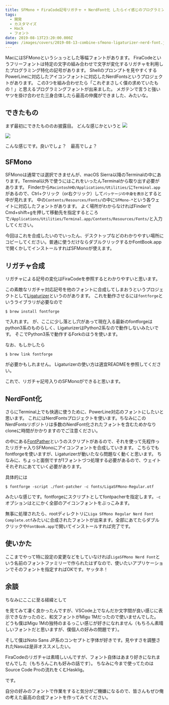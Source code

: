 ```yaml
---
title: SFMono + FiraCode記号リガチャ + NerdFont化 したらイイ感じのプログラミングフォントが爆誕した
tags:
  - 開発
  - カスタマイズ
  - Hack
  - フォント
date: 2019-08-13T23:20:00.000Z
image: /images/covers/2019-08-13-combine-sfmono-ligaturizer-nerd-font.jpg
---
```

MacにはSFMonoというシュっとした等幅フォントがあります。
FiraCodeというフリーフォントは特定の文字の組み合わせで文字が変化するリガチャを利用したプログラミング特化の記号があります。
Shellのプロンプトを見やすくするPowerLineに対応したアイコンフォントに対応したNerdFontsというプロジェクトがあります。
この3つを組み合わせたら「これぞまさしく僕の求めていたもの！」と思えるプログラミングフォントが出来ました。
メガテンで言うと強いヤツを掛け合わせた三身合体したら最高の仲魔ができました、みたいな。

## できたもの
まず最初にできたもののお披露目。
どんな感じかというと
![](https://lh3.googleusercontent.com/szlLnoEn24-Q0auSfzB5MY4bnmENbq5HOO7Mo3oF2xfU-rs-TsB3tl568r17Z_GW1YsUoW2kj15D8adyExTnQcYPvco4Zy_MUPLXsiqTCJ6sjnCJCXVY7HPK7FVcWhBGM6EztFVfcfecZ37gkYvqYxnHWGjA2PDgSgFoDqHmuRRlRgTgryWMTxRlqIwcjUTOmkrwlHpGCoBCgkcLePgDn0ZkV02pnSeqNs6JWL0xI7yh-y0Oz_PIgErEmrS4oGT4EB48KDiGsisBueEHb4t2wnp1yNZZwJ7vqQ6yRRJp23helQazPtgfBDXjf9W676K7buKb_FxpVUbqR4oGwIaE8SAcM6Z_F2pitQRdW7IzhlM2-4QVAqT_2mBqlnjNAHlSqtLOIK0qli47SQLvpA1MPObvwuSSMLhrbzRk8lk9ZBL-RlRYqBu-S_p_LfNaa2rVk3qsxRS4cch2ipP0bDQyyn7kvcfetEs60_7BTDrGnmTBJNoDUjFkhF-jlCNBHP3bgsl0qMryVtIKbZtpZg14Ec9v9_xkR_vswJQpm_Yz9CAohRCECSlw2y7kJ1dlHyKGy55VVlm9kGGlMGJJM9cWNGE2hfFuCk985HyXiYdMtVRuw9qixe5D1oSBQTyz8_FJG8gKQcKqz-lmUs0O7PHkmwKgX7EQvp0w5lxjvd9JXQvZ8o-jdCnGTA2v6MVLUyQyx6uO48CUeW1H-NcBaqVCHO1K=w1128-h396-no)

![](https://lh3.googleusercontent.com/CD6HSubSAi_H2DyhYivoApykH087en5NlE-fA9TrC3KZZZYWHOYX1ORKjhHgev50w1FSb1pa_kSJ5s-T3T2q8QkgN3H_mkiRfoeFr8KKaw7yH5LEi53ZQ3IwC0Yqd2bKywN2MS_Ucxk3k08I-e0vV_yVZrwB98XDs3XJx9oKAprnriLxalDstgRhm3-jQ2b8O75IK-XSH9KL1jSYgxTwnfmrJTIXuIZPJuPLwmxCROWW2pj5mV1TQoV6q5IU0srbIZ7sV0rMjeXHY47_YZO-5DTOMesm0nz2aq428rZZOEfx0UIZa5Dl2DrVhYqdaH5cXK_WLHzDd5Cu9fXxnqZicuRAQFagJ5wOiTQc8QaOakiIDiBLfE1ZWnCov8DQNIRBYY_LGnU7Mn-HoBkTFaY64kMVuhX6T4l9RtFKduEvn_KzrVIgFGich4iKjVYZAb3jpA4LWTFJ3CQeYIwSSaUVic_afhUnJPqCZFSg6g5ExwFylTHst9fgMtVSxx1L_0R8j26RWXx2EdnIT445QoVMiqyEV3a-rfUSBvw3VsH1lRlthkAfMbq6DwD57TPzE1ddgPqh0wpw3yJCZ2BeW32NjayyvshL5MwKCh6P8MJS00u2dq2hHlOff2KiPR3fKKfAznht_VwW31Mgxd_8VRcPAru9v1UXxF44lNZ1ZCWAfqgr7le1eVkTAlSzMpdJMkX6yhiSo6aVjCjAeRzbAG1THiHS=w1272-h672-no)

こんな感じです。良いでしょ？　最高でしょ？

## SFMono
SFMonoは通常では選択できませんが、macOS Sierra以降のTerminalの中にあります。Terminal以外で使うにはこれをいったんTerminalから取り出す必要があります。
Finderから`MacintoshHD/Applications/Utilities/`に`Terminal.app`があるので、Ctrl+クリック（or右クリック）して`パッケージの中身を表示`とすると中が見れます。
中の`Contents/Resources/Fonts/`の中に`SFMono-*`という各ウェイトに対応したフォントがあります。
よく場所がわからなければFinderで<key>Cmd</key>+<key>shift</key>+<key>g</key>を押して移動先を指定するところで`/Applications/Utilities/Terminal.app/Contents/Resources/Fonts/`と入力してください。

今回はこれを合成したいのでいったん、デスクトップなどのわかりやすい場所にコピーしてください。普通に使うだけならダブルクリックするかFontBook.appで開くかしてインストールすればSFMonoが使えます。

## リガチャ合成
リガチャによる記号の変化はFiraCodeを参照するとわかりやすいと思います。

<LinkCard url="https://github.com/tonsky/FiraCode" site-name="GitHub" title="tonsky/FiraCode" description="Monospaced font with programming ligatures. Contribute to tonsky/FiraCode development by creating an account on GitHub." image-url="https://avatars2.githubusercontent.com/u/285292?s=400&v=4" />

この素敵なリガチャ対応記号を他のフォントに合成してしまおうというプロジェクトとして[Ligaturizer](https://github.com/ToxicFrog/Ligaturizer)というのがあります。
これを動作させるには`fontforge`というライブラリが必要なので
```
$ brew install fontforge
```
で入れます。
が、ここに少し落とし穴があって現在入る最新のfontforgeはpython3系のものらしく、LigaturizerはPython2系なので動作しないみたいです。
そこでPython3系で動作するForkのほうを使います。

<LinkCard url="https://github.com/rojiani/Ligaturizer-2.0" site-name="GitHub" title="rojiani/Ligaturizer-2.0" description="Add ligatures to any coding font! Contribute to rojiani/Ligaturizer-2.0 development by creating an account on GitHub." image-url="https://avatars0.githubusercontent.com/u/2679686?s=400&v=4" />

なお、もしかしたら
```
$ brew link fontforge
```
が必要かもしれません。
Ligaturizerの使い方は適宜READMEを参照してください。

これで、リガチャ記号入りのSFMonoができると思います。

## NerdFont化
さらにTerminal上でも快適に使うために、PowerLine対応のフォントにしたいと思います。
これにはNerdFontsプロジェクトを使います。ちなみにこのNerdFontsリポジトリは多数のNerdFont化されたフォントを含むためかなりcloneに時間がかかりますのでご注意ください。

<LinkCard url="https://github.com/ryanoasis/nerd-fonts" site-name="GitHub" title="ryanoasis/nerd-fonts" description=":abcd: Iconic font aggregator, collection, and patcher. 40+ patched fonts, over 3,600 glyph/icons, includes popular collections such as Font Awesome &amp; fonts such as Hack - ryanoasis/nerd-fonts" image-url="https://avatars0.githubusercontent.com/u/8083459?s=400&v=4" />

の中にある[FontPather](https://github.com/ryanoasis/nerd-fonts#font-patcher)というのスクリプトがあるので、それを使って先程作ったリガチャ入りSFMonoにアイコンフォントを合成していきます。
こちらでもfontforgeを使いますが、Ligaturizerが動いたなら問題なく動くと思います。
ちなみに、ちょっと面倒ですが1フォントづつ処理する必要があるので、ウェイトそれぞれにあてていく必要があります。

具体的には
```
$ fontforge -script ./font-patcher -c fonts/LigaSFMono-Regular.otf
```
みたいな感じです。fontforgeにスクリプトとしてfontpacherを指定します。`-c`オプションはとにかく全部のアイコンフォントをぶっこみます。

無事に処理されたら、rootディレクトリに`Liga SFMono Regular Nerd Font Complete.otf`みたいに合成されたフォントが出来ます。全部にあてたらダブルクリックや`FontBook.app`で開いてインストールすれば完了です。

## 使いかた
ここまでやって特に設定の変更などをしていなければ`LigaSFMono Nerd Font`という名前のフォントファミリーで作られたはずなので、使いたいアプリケーションでそのフォントを指定すればOKです。ヤッタネ！

## 余談
ちなみにここに至る経緯として

<LinkCard url="https://qiita.com/delphinus/items/f472eb04ff91daf44274" site-name="Qiita" title="SF Mono を使って最高のプログラミング用フォントを作った話 - Qiita" description="みなさんターミナルは使ってますか？ Terminal.app？ iTerm2？ Hyper？ それとも他の何か？ それではフォントは何を使っていますか？ Menlo？ Consolas？ Ricty？ 今日はそんなお話です。 * ..." image-url="https://cdn.qiita.com/assets/qiita-fb-2887e7b4aad86fd8c25cea84846f2236.png" />

を見てみて凄く良かったんですが、VSCode上でなんだか文字間が良い感じに表示できなかったのと、和文フォントがMigu 1Mだったので使いませんでした。
どうも僕はMigu 1Mの独特のまるっこい感じが好きになれません（もちろん素晴しいフォントだと思いますが、僕個人の好みの問題です）。

そして僕はNoto Sans JP系のコンセプトと字体が好きです。見やすさを調整されたNasuは是非オススメしたい。

<LinkCard url="http://itouhiro.hatenablog.com/entry/20140917/font" site-name="itouhiroはてなブログ" title="Nasuフォント ： 見た目が似ている文字を判別しやすくするフリーフォント - itouhiroはてなブログ" description="Nasu（ナス）フォントを作成しました。" image-url="http://cdn-ak.f.st-hatena.com/images/fotolife/i/itouhiro/20140916/20140916224949.png" />

FiraCodeのリガチャは素晴しいんですが、フォント自体はあまり好きになれませんでした（もちろんこれも好みの話です）。
ちなみに今まで使ってたのはSource Code Proの流れをくむHasklig。

<LinkCard url="https://github.com/i-tu/Hasklig" site-name="GitHub" title="i-tu/Hasklig" description="Hasklig - a code font with monospaced ligatures. Contribute to i-tu/Hasklig development by creating an account on GitHub." image-url="https://avatars2.githubusercontent.com/u/2201932?s=400&v=4" />
です。

自分の好みのフォントで作業をすると気分がご機嫌になるので、皆さんもぜひ俺の考えた最高の合成フォントを作ってみてください。
